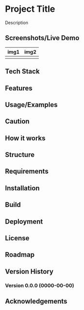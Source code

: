 # Project Title

Description

## Screenshots/Live Demo

|img1|img2|
|:---:|:---:|
|![]()|![]()|

## Tech Stack
## Features
## Usage/Examples
## Caution
## How it works
## Structure
## Requirements
## Installation
## Build
## Deployment
## License
## Roadmap
## Version History
### Version 0.0.0 (0000-00-00)
## Acknowledgements
